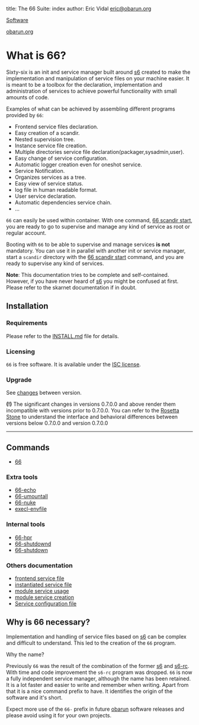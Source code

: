 title: The 66 Suite: index
author: Eric Vidal <eric@obarun.org>

[Software](https://web.obarun.org/software)

[obarun.org](https://web.obarun.org)

# What is 66?

Sixty-six is an init and service manager built around [s6](https://skarnet.org/software/s6) created to make the implementation and manipulation of service files on your machine easier. It is meant to be a toolbox for the declaration, implementation and administration of services to achieve powerful functionality with small amounts of code.

Examples of what can be achieved by assembling different programs provided by `66`:

- Frontend service files declaration.
- Easy creation of a scandir.
- Nested supervision tree.
- Instance service file creation.
- Multiple directories service file declaration(packager,sysadmin,user).
- Easy change of service configuration.
- Automatic logger creation even for oneshot service.
- Service Notification.
- Organizes services as a tree.
- Easy view of service status.
- log file in human readable format.
- User service declaration.
- Automatic dependencies service chain.
- ...

`66` can easily be used within container. With one command, [66 scandir start](scandir.html), you are ready to go to supervise and manage any kind of service as root or regular account.

Booting with `66` to be able to supervise and manage services **is not** mandatory. You can use it in parallel with another init or service manager, start a `scandir` directory with the [66 scandir start](scandir.html) command, and you are ready to supervise any kind of services.

**Note**: This documentation tries to be complete and self-contained. However, if you have never heard of [s6](https://skarnet.org/software/s6) you might be confused at first. Please refer to the skarnet documentation if in doubt.

## Installation

### Requirements

Please refer to the [INSTALL.md](https://git.obarun.org/Obarun/66) file for details.

### Licensing

`66` is free software. It is available under the [ISC license](http://opensource.org/licenses/ISC).

### Upgrade

See [changes](upgrade.html) between version.

**(!)** The significant changes in versions 0.7.0.0 and above render them incompatible with versions prior to 0.7.0.0. You can refer to the [Rosetta Stone](rosetta.html) to understand the interface and behavioral differences between versions below 0.7.0.0 and version 0.7.0.0

---

## Commands

- [66](66.html)

### Extra tools

- [66-echo](66-echo.html)
- [66-umountall](66-umountall.html)
- [66-nuke](66-nuke.html)
- [execl-envfile](execl-envfile.html)

### Internal tools

- [66-hpr](66-hpr.html)
- [66-shutdownd](66-shutdownd.html)
- [66-shutdown](66-shutdown.html)

### Others documentation

- [frontend service file](frontend.html)
- [instantiated service file](instantiated-service.html)
- [module service usage](module-usage.html)
- [module service creation](module-creation.html)
- [Service configuration file](service-configuration-file.html)

## Why is 66 necessary?

Implementation and handling of service files based on [s6](https://skarnet.org/software/s6) can be complex and difficult to understand. This led to the creation of the `66` program.

Why the name?

Previously `66` was the result of the combination of the former [s6](https://skarnet.org/software/s6) and [s6-rc](https://skarnet.org/software/s6-rc). With time and code improvement the `s6-rc` program was dropped. `66` is now a fully independent service manager, although the name has been retained.
It is a lot faster and easier to write and remember when writing. Apart from that it is a nice command prefix to have. It identifies the origin of the software and it's short.

Expect more use of the `66-` prefix in future [obarun](https://web.obarun.org) software releases and please avoid using it for your own projects.
